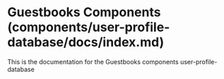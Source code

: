 # Guestbooks Components (components/user-profile-database/docs/index.md)

This is the documentation for the Guestbooks components user-profile-database
